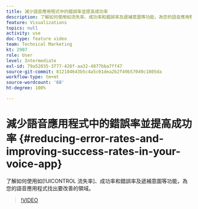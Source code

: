 ```yaml
---
title: 減少語音應用程式中的錯誤率並提高成功率
description: 了解如何使用如流失率、成功率和錯誤率及遞補意圖等功能，為您的語音應用程式找出要改善的領域。
feature: Visualizations
topics: null
activity: use
doc-type: feature video
team: Technical Marketing
kt: 2907
role: User
level: Intermediate
exl-id: 79a52035-3777-428f-aa32-4877bba7ff47
source-git-commit: 812184643b5c4a5c01dea2b2f49b57049c1805da
workflow-type: tm+mt
source-wordcount: '68'
ht-degree: 100%

---
```


# 減少語音應用程式中的錯誤率並提高成功率 {#reducing-error-rates-and-improving-success-rates-in-your-voice-app}

了解如何使用如[!UICONTROL 流失率]、成功率和錯誤率及遞補意圖等功能，為您的語音應用程式找出要改善的領域。

>[!VIDEO](https://video.tv.adobe.com/v/27222/?quality=12&learn=on)
